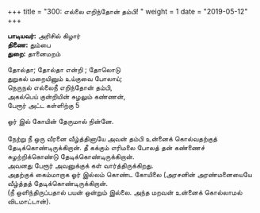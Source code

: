 ﻿+++
title = "300: எல்லை எறிந்தோன் தம்பி!  "
weight = 1
date = "2019-05-12"
+++

**பாடியவர்:** அரிசில் கிழார்  
**திணை:** தும்பை  
**துறை:** தானைமறம்  
  
தோல்தா; தோல்தா என்றி ; தோலொடு  
துறுகல் மறையினும் உய்குவை போலாய்;  
நெருநல் எல்லைநீ எறிந்தோன் தம்பி,  
அகல்பெய் குன்றியின் சுழலும் கண்ணன்,  
பேரூர் அட்ட கள்ளிற்கு 5  
  
ஓர் இல் கோயின் தேருமால் நின்னே.  
   
நேற்று நீ ஒரு வீரனை வீழ்த்தினாயே அவன் தம்பி உன்னைக் கொல்வதற்குத் தேடிக்கொண்டிருக்கிறான். தீ கக்கும் எரிமலை போலத் தன் கண்ணைச் சுழற்றிக்கொண்டு தேடிக்கொண்டிருக்கிறான்.  
அவனது பேரூர் அவனுக்குக் கள் வார்த்திருக்கிறது.  
அதற்குக் கைம்மாறாக ஓர் இல்லம் கொண்ட கோயிலை (அரசனின் அரண்மனையையே வீழ்த்தத் தேடிக்கொண்டிருக்கிறான்.  
(நீ ஒளிந்திருப்பதால் பயன் ஒன்றும் இல்லை. அந்த மறவன் உன்னைக் கொல்லாமல் விடமாட்டான்).  
